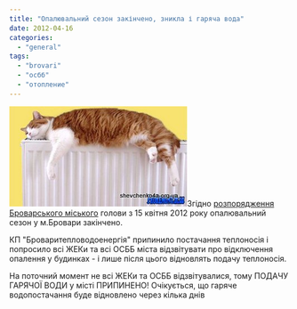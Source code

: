 ```yaml
---
title: "Опалювальний сезон закінчено, зникла і гаряча вода"
date: 2012-04-16
categories: 
  - "general"
tags: 
  - "brovari"
  - "осбб"
  - "отопление"
---
```


![](/wp-content/uploads/2012/04/opalennya.jpg "опалення")Згідно [розпорядження Броварського міського](http://docs.pravo-znaty.org.ua/p1162/11.04.2012/76 "розпорядження броварського міського голови") голови з 15 квітня 2012 року опалювальний сезон у м.Бровари закінчено.

КП "Броваритепловодоенергія" припинило постачання теплоносія і попросило всі ЖЕКи та всі ОСББ міста відзвітувати про відключення опалення у будинках - і лише після цього відновлять подачу теплоносія.

На поточний момент не всі ЖЕКи та ОСББ відзвітувалися, тому ПОДАЧУ ГАРЯЧОЇ ВОДИ у місті ПРИПИНЕНО! Очікується, що гаряче водопостачання буде відновлено через кілька днів <!--more Коментувати »-->
